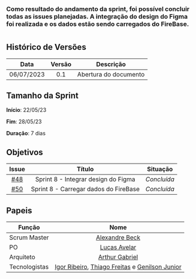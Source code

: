 ### Como resultado do andamento da sprint, foi possível concluir todas as issues planejadas. A integração do design do Figma foi realizada e os dados estão sendo carregados do FireBase.
#

## Histórico de Versões

|    Data    | Versão |       Descrição       |
| :--------: | :----: | :-------------------: |
| 06/07/2023 |  0.1   | Abertura do documento |

## Tamanho da Sprint

**Início**: 22/05/23

**Fim**: 28/05/23

**Duração**: 7 dias

## Objetivos

|                            Issue                             |              Título               |                    Situação                      |
| :----------------------------------------------------------: | :-------------------------------: | :-------------------------------------------------: |
| [#48](https://github.com/fga-eps-mds/2023.1-GuiaUnB/issues/48) | Sprint 8 - Integrar design do Figma | _Concluída_|
| [#50](https://github.com/fga-eps-mds/2023.1-GuiaUnB/issues/50) | Sprint 8 - Carregar dados do FireBase  | _Concluída_ |



## Papeis

| Função        |                                                                           Nome                                                                            |
| ------------- | :-------------------------------------------------------------------------------------------------------------------------------------------------------: |
| Scrum Master  |                                                    [Alexandre Beck](https://github.com/zzzBECK)                                                   |
| PO            |                                                    [Lucas Avelar](https://github.com/LucasAvelar2711)                                                     |
| Arquiteto     |                                                    [Arthur Gabriel](https://github.com/ArthurGabrieel)                                                    |
| Tecnologistas | [Igor Ribeiro](https://github.com/igor-ribeir0), [Thiago Freitas](https://github.com/thiagorfreitas) e [Genilson Junior](https://github.com/GenilsonJunior99006) |